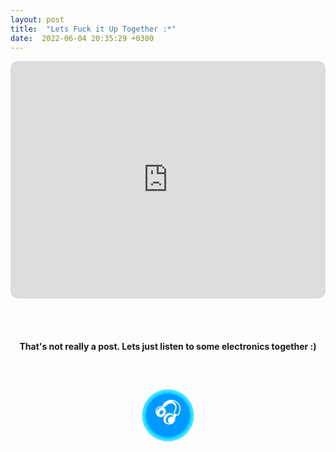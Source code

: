 ```yaml
---
layout: post
title:  "Lets Fuck it Up Together :*"
date:  2022-06-04 20:35:29 +0300
---
```



<iframe style="border-radius:12px" src="https://open.spotify.com/embed/playlist/0jNi9HTJBga3Nn5gEyw9I9?utm_source=generator" width="100%" height="380" frameBorder="0" allowfullscreen="" allow="autoplay; clipboard-write; encrypted-media; fullscreen; picture-in-picture"></iframe>

<br><br>


<h4 style = "text-align: center;"> That's not really a post. Lets just listen to some electronics together :) </h4>

<br><br>


<a class="btn"><span>&#127911;</span></a>


<style>
.btn {
  display: flex;
  margin: auto;
  text-decoration: none;
  outline: none;
  font-size: 40px;
  cursor: pointer;
  position: relative;
  background: #009aff;
  width: 70px;
  height: 70px;
  border-radius: 50%;
  animation: pulse 1.3s ease-out infinite;
}

span {
  margin: auto;
  color: transparent;
  text-shadow: 0 0 0 white;
 }

.btn::after {
  content: '';
  top: 0;
  left: 0;
  right: 0;
  bottom: 0;
  z-index: 1;
  border-radius: 50%;
  position: absolute;
}

@keyframes pulse {
  0% { box-shadow: 0 0 0 0px rgba(0,210,255,1),0 0 0 0px rgba(0,210,255,0.85);  }
  50% { transform: scale(1); }
  100% { box-shadow: 0 0 0 18px rgba(0,210,255,0),0 0 0 36px rgba(0,210,255,0); }
}
</style>
